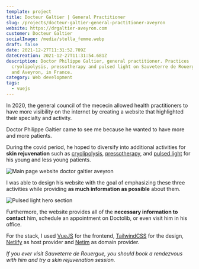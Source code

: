 ```yaml
---
template: project
title: Docteur Galtier | General Practitioner
slug: /projects/docteur-galtier-general-practitioner-aveyron
website: https://drgaltier-aveyron.com
customer: Docteur Galtier
socialImage: /media/stella_femme.webp
draft: false
date: 2021-12-27T11:31:52.709Z
dateCreation: 2021-12-27T11:31:54.681Z
description: Doctor Philippe Galtier, general practitioner. Practices
  cryolipolysis, pressotherapy and pulsed light on Sauveterre de Rouergue, Rodez
  and Aveyron, in France.
category: Web development
tags:
  - vuejs
---
```

In 2020, the general council of the mececin allowed health practitioners to have more visibility on the internet by creating a website that highlighted their specialty and activity.

Doctor Philippe Galtier came to see me because he wanted to have more and more patients.

During the covid period, he hoped to diversify into additional activities for **skin rejuvenation** such as [cryolipolysis](https://drgaltier-aveyron.com/cryolipolyse), [pressotherapy](https://drgaltier-aveyron.com/pressotherapie), and [pulsed light](https://drgaltier-aveyron.com/lumiere-pulsee) for his young and less young patients. 

![Main page website doctor galtier aveyron](/media/capture-d’écran-2021-12-27-à-12.23.15.png "Home page of the website")

I was able to design his website with the goal of emphasizing these three activities while providing **as much information as possible** about them.

![Pulsed light hero section](/media/capture-d’écran-2021-12-27-à-12.23.37.png "Pulsed light page")

Furthermore, the website provides all of the **necessary information to contact** him, schedule an appointment on Doctolib, or even visit him in his office.

For the stack, I used [VueJS](https://vuejs.org/) for the frontend, [TailwindCSS](https://tailwindcss.com/) for the design, [Netlify](https://netlify.com) as host provider and [Netim](https://www.netim.fr/) as domain provider.

*If you ever visit Sauveterre de Rouergue, you should book a rendezvous with him and try a skin rejuvenation session.*
